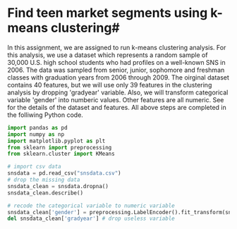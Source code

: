 # Find teen market segments using k-means clustering#

In this assignment, we are assigned to run k-means clustering analysis. For this analysis, we use a dataset which represents a random sample of 30,000 U.S. high school students who had profiles on a well-known SNS in 2006. The data was sampled from senior, junior, sophomore and freshman classes with graduation years from 2006 through 2009. The oirginal dataset contains 40 features, but we will use only 39 features in the clustering analysis by dropping 'gradyear' variable. Also, we will transform categorical variable 'gender' into numberic values. Other features are all numeric. See for the details of the dataset and features. All above steps are completed in the folliwing Python code. 
```python
import pandas as pd
import numpy as np
import matplotlib.pyplot as plt
from sklearn import preprocessing
from sklearn.cluster import KMeans

# import csv data
snsdata = pd.read_csv("snsdata.csv")
# drop the missing data
snsdata_clean = snsdata.dropna()
snsdata_clean.describe()

# recode the categorical variable to numeric variable
snsdata_clean['gender'] = preprocessing.LabelEncoder().fit_transform(snsdata_clean['gender'])
del snsdata_clean['gradyear'] # drop useless variable
```
